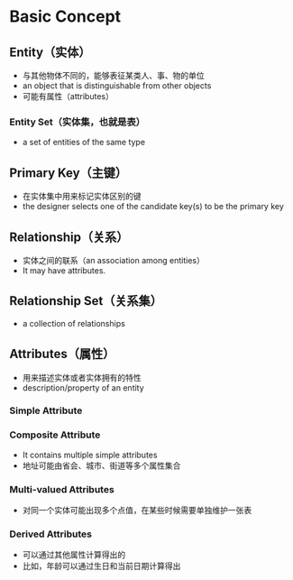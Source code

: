 # Basic Concept

## Entity（实体）

* 与其他物体不同的，能够表征某类人、事、物的单位
* an object that is distinguishable from other objects
* 可能有属性（attributes）

### Entity Set（实体集，也就是表）

* a set of entities of the same type

## Primary Key（主键）

* 在实体集中用来标记实体区别的键
* the designer selects one of the candidate key(s) to be the primary key

## Relationship（关系）

* 实体之间的联系（an association among entities）
* It may have attributes.

## Relationship Set（关系集）

* a collection of relationships

## Attributes（属性）

* 用来描述实体或者实体拥有的特性
* description/property of an entity

### Simple Attribute

### Composite Attribute

* It contains multiple simple attributes
* 地址可能由省会、城市、街道等多个属性集合

### Multi-valued Attributes

* 对同一个实体可能出现多个点值，在某些时候需要单独维护一张表

### Derived Attributes

* 可以通过其他属性计算得出的
* 比如，年龄可以通过生日和当前日期计算得出

